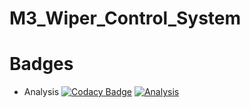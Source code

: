 # M3_Wiper_Control_System

# Badges
* Analysis 
[![Codacy Badge](https://api.codacy.com/project/badge/Grade/075ab106939a42e289ecfcdc40a2f83a)](https://app.codacy.com/gh/Faadilbatcha/M3_Wiper_Control_System?utm_source=github.com&utm_medium=referral&utm_content=Faadilbatcha/M3_Wiper_Control_System&utm_campaign=Badge_Grade_Settings)
[![Analysis](https://github.com/Faadilbatcha/M3_Wiper_Control_System/actions/workflows/analysis.yml/badge.svg)](https://github.com/Faadilbatcha/M3_Wiper_Control_System/actions/workflows/analysis.yml)
